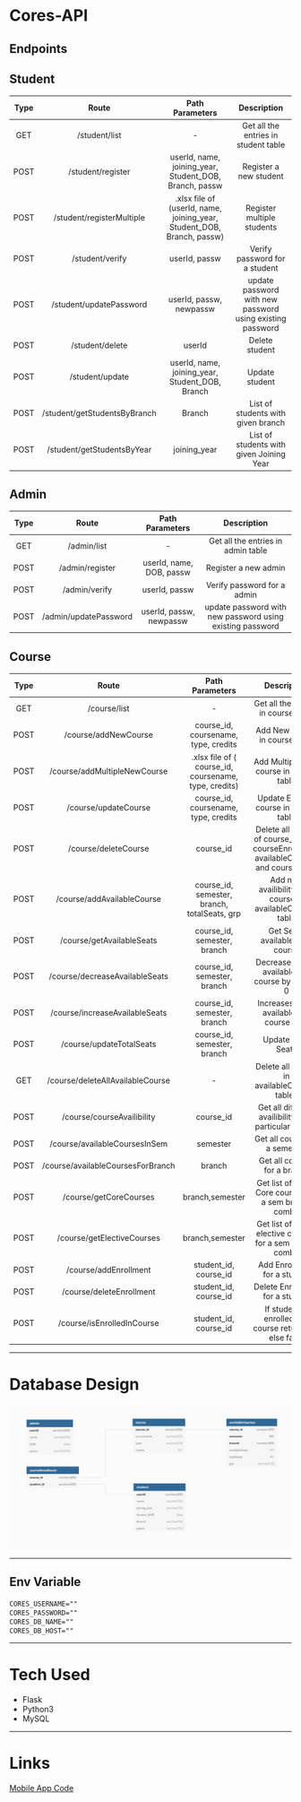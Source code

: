 # Cores-API

## Endpoints

## Student

| Type |                Route                |                            Path Parameters                             |                             Description                             |
| :--: | :---------------------------------: | :--------------------------------------------------------------------: | :-----------------------------------------------------------------: |
| GET  |            /student/list            |                                   -                                    |                Get all the entries in student table                 |
| POST |          /student/register          |         userId, name, joining_year, Student_DOB, Branch, passw         |                       Register a new student                        |
| POST |      /student/registerMultiple      | .xlsx file of (userId, name, joining_year, Student_DOB, Branch, passw) |                     Register multiple students                      |
| POST |           /student/verify           |                             userId, passw                              |                    Verify password for a student                    |
| POST |       /student/updatePassword       |                        userId, passw, newpassw                         |      update password with new password using existing password      |
| POST |           /student/delete           |                                 userId                                 |                           Delete student                            |
| POST |           /student/update           |            userId, name, joining_year, Student_DOB, Branch             |                           Update student                            |
| POST |    /student/getStudentsByBranch     |                                 Branch                                 |                 List of students with given branch                  |
| POST |     /student/getStudentsByYear      |                              joining_year                              |              List of students with given Joining Year               |

## Admin

| Type |         Route         |     Path Parameters      |                        Description                        |
| :--: | :-------------------: | :----------------------: | :-------------------------------------------------------: |
| GET  |      /admin/list      |            -             |            Get all the entries in admin table             |
| POST |    /admin/register    | userId, name, DOB, passw |                   Register a new admin                    |
| POST |     /admin/verify     |      userId, passw       |                Verify password for a admin                |
| POST | /admin/updatePassword | userId, passw, newpassw  | update password with new password using existing password |

## Course

| Type |               Route                |                        Path Parameters                        |                                       Description                                        |
| :--: | :--------------------------------: | :-----------------------------------------------------------: | :--------------------------------------------------------------------------------------: |
| GET  |            /course/list            |                               -                               |                           Get all the entries in course table                            |
| POST |        /course/addNewCourse        |             course_id, coursename, type, credits              |                              Add New course in course table                              |
| POST |    /course/addMultipleNewCourse    |     .xlsx file of ( course_id, coursename, type, credits)     |                         Add Multiple New course in course table                          |
| POST |        /course/updateCourse        |             course_id, coursename, type, credits              |                          Update Exisitng course in course table                          |
| POST |        /course/deleteCourse        |                           course_id                           | Delete all entries of course_id from courseEnrollment, availableCourses and course table |
| POST |     /course/addAvailableCourse     |         course_id, semester, branch, totalSeats, grp          |               Add new availibility for a course in availableCourses table                |
| POST |     /course/getAvailableSeats      |                  course_id, semester, branch                  |                             Get Seats available for a course                             |
| POST |   /course/decreaseAvailableSeats   |                  course_id, semester, branch                  |                   Decreases seats available in a course by 1 if not 0                    |
| POST |   /course/increaseAvailableSeats   |                  course_id, semester, branch                  |                        Increases seats available in a course by 1                        |
| POST |      /course/updateTotalSeats      |                  course_id, semester, branch                  |                                    Update Total Seats                                    |
| GET  |  /course/deleteAllAvailableCourse  |                               -                               |                      Delete all entries in availableCourses tables                       |
| POST |     /course/courseAvailibility     |                           course_id                           |                  Get all different availibility for a particular course                  |
| POST |   /course/availableCoursesInSem    |                           semester                            |                              Get all courses in a semester                               |
| POST | /course/availableCoursesForBranch  |                            branch                             |                               Get all courses for a branch                               |
| POST |       /course/getCoreCourses       |                        branch,semester                        |                 Get list of all the Core courses for a sem branch combo                  |
| POST |     /course/getElectiveCourses     |                        branch,semester                        |               Get list of all the elective courses for a sem branch combo                |
| POST |       /course/addEnrollment        |                     student_id, course_id                     |                               Add Enrollment for a student                               |
| POST |      /course/deleteEnrollment      |                     student_id, course_id                     |                             Delete Enrollment for a student                              |
| POST |     /course/isEnrolledInCourse     |                     student_id, course_id                     |                If student is enrolled in a course return true else false                 |

---

# Database Design

![Database Design](/assets/dbdesign.png)

---

## Env Variable

```
CORES_USERNAME=""
CORES_PASSWORD=""
CORES_DB_NAME=""
CORES_DB_HOST=""                                    
```

---

# Tech Used

- Flask
- Python3
- MySQL

---

# Links

[Mobile App Code](https://github.com/Abhishekkr3003/Course-Registration)
